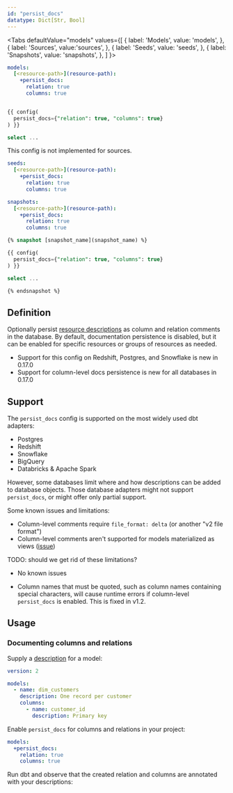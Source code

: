 ```yaml
---
id: "persist_docs"
datatype: Dict[Str, Bool]
---
```



<Tabs
  defaultValue="models"
  values={[
    { label: 'Models', value: 'models', },
    { label: 'Sources', value:'sources', },
    { label: 'Seeds', value: 'seeds', },
    { label: 'Snapshots', value: 'snapshots', },
  ]
}>

<TabItem value="models">

<File name='dbt_project.yml'>

```yml
models:
  [<resource-path>](resource-path):
    +persist_docs:
      relation: true
      columns: true

```

</File>

<File name='models/<modelname>.sql'>

```sql

{{ config(
  persist_docs={"relation": true, "columns": true}
) }}

select ...

```

</File>

</TabItem>

<TabItem value="sources">

This config is not implemented for sources.

</TabItem>

<TabItem value="seeds">

<File name='dbt_project.yml'>

```yml
seeds:
  [<resource-path>](resource-path):
    +persist_docs:
      relation: true
      columns: true

```

</File>

</TabItem>

<TabItem value="snapshots">

<File name='dbt_project.yml'>

```yml
snapshots:
  [<resource-path>](resource-path):
    +persist_docs:
      relation: true
      columns: true

```

</File>

<File name='snapshots/<filename>.sql'>

```sql
{% snapshot [snapshot_name](snapshot_name) %}

{{ config(
  persist_docs={"relation": true, "columns": true}
) }}

select ...

{% endsnapshot %}

```

</File>

</TabItem>

</Tabs>

## Definition

Optionally persist [resource descriptions](resource-properties/description) as
column and relation comments in the database. By default, documentation
persistence is disabled, but it can be enabled for specific resources or groups of
resources as needed.

<Changelog>

 - Support for this config on Redshift, Postgres, and Snowflake is new in 0.17.0
 - Support for column-level docs persistence is new for all databases in 0.17.0

</Changelog>

## Support

The `persist_docs` config is supported on the most widely used dbt adapters:
- Postgres
- Redshift
- Snowflake
- BigQuery
- Databricks & Apache Spark

However, some databases limit where and how descriptions can be added to database objects. Those database adapters might not support `persist_docs`, or might offer only partial support.

Some known issues and limitations:

<WHCode>

<div warehouse="Databricks">

- Column-level comments require `file_format: delta` (or another "v2 file format")
- Column-level comments aren't supported for models materialized as <Term id="view">views</Term> ([issue](https://github.com/dbt-labs/dbt-spark/issues/372))

TODO: should we get rid of these limitations?

</div>

<div warehouse="Snowflake">

<VersionBlock firstVersion="1.2">

- No known issues

</VersionBlock>

<VersionBlock firstVersion="1.0" lastVersion="1.1">

- Column names that must be quoted, such as column names containing special characters, will cause runtime errors if column-level `persist_docs` is enabled. This is fixed in v1.2.

</VersionBlock>

</div>

</WHCode>

## Usage

### Documenting columns and relations

Supply a [description](resource-properties/description) for a model:

<File name='models/schema.yml'>

```yml
version: 2

models:
  - name: dim_customers
    description: One record per customer
    columns:
      - name: customer_id
        description: Primary key

```

</File>

Enable `persist_docs` for columns and relations in your project:

<File name='dbt_project.yml'>

```yml
models:
  +persist_docs:
    relation: true
    columns: true
```

</File>

Run dbt and observe that the created relation and columns are annotated with
your descriptions:

<Lightbox src="/img/reference/persist_docs_relation.png"
          title="Relation descriptions in BigQuery"/>

<Lightbox src="/img/reference/persist_docs_columns.png"
          title="Column descriptions in BigQuery"/>
